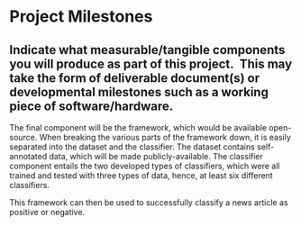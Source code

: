 # Project Milestones

## Indicate what measurable/tangible components you will produce as part of this project.  This may take the form of deliverable document(s) or developmental milestones such as a working piece of software/hardware. 

The final component will be the framework, which would be available open-source. When breaking the various parts of the framework down, it is easily separated into the dataset and the classifier. The dataset contains self-annotated data, which will be made publicly-available. 
The classifier component entails the two developed types of classifiers, which were all trained and tested with three types of data, hence, at least six different classifiers. 

This framework can then be used to successfully classify a news article as positive or negative.






